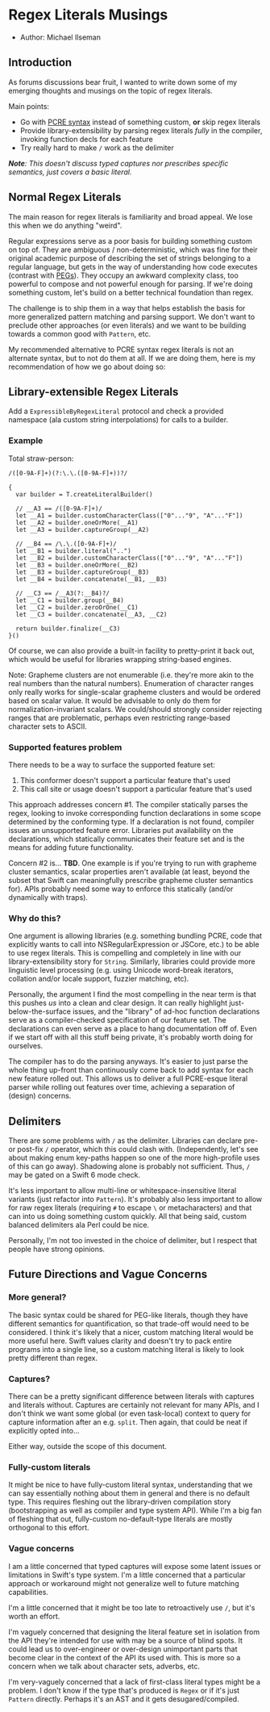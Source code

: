 # Regex Literals Musings

* Author: Michael Ilseman

## Introduction

As forums discussions bear fruit, I wanted to write down some of my emerging thoughts and musings on the topic of regex literals.

Main points:

- Go with [PCRE syntax](http://pcre.org/current/doc/html/pcre2syntax.html) instead of something custom, **or** skip regex literals
- Provide library-extensibility by parsing regex literals *fully* in the compiler, invoking function decls for each feature
- Try really hard to make `/` work as the delimiter

_**Note**: This doesn't discuss typed captures nor prescribes specific semantics, just covers a basic literal._


## Normal Regex Literals

The main reason for regex literals is familiarity and broad appeal. We lose this when we do anything "weird".

Regular expressions serve as a poor basis for building something custom on top of. They are ambiguous / non-deterministic, which was fine for their original academic purpose of describing the set of strings belonging to a regular language, but gets in the way of understanding how code executes (contrast with [PEGs](https://en.wikipedia.org/wiki/Parsing_expression_grammar#Semantics)). They occupy an awkward complexity class, too powerful to compose and not powerful enough for parsing. If we're doing something custom, let's build on a better technical foundation than regex.

The challenge is to ship them in a way that helps establish the basis for more generalized pattern matching and parsing support. We don't want to preclude other approaches (or even literals) and we want to be building towards a common good with `Pattern`, etc. 

My recommended alternative to PCRE syntax regex literals is not an alternate syntax, but to not do them at all. If we are doing them, here is my recommendation of how we go about doing so:

## Library-extensible Regex Literals

Add a `ExpressibleByRegexLiteral` protocol and check a provided namespace (ala custom string interpolations) for calls to a builder.

### Example

Total straw-person:

```
/([0-9A-F]+)(?:\.\.([0-9A-F]+))?/

{
  var builder = T.createLiteralBuilder()
  
  // __A3 == /([0-9A-F]+)/
  let __A1 = builder.customCharacterClass(["0"..."9", "A"..."F"])
  let __A2 = builder.oneOrMore(__A1)
  let __A3 = builder.captureGroup(__A2)
  
  // __B4 == /\.\.([0-9A-F]+)/
  let __B1 = builder.literal("..")
  let __B2 = builder.customCharacterClass(["0"..."9", "A"..."F"])
  let __B3 = builder.oneOrMore(__B2)
  let __B3 = builder.captureGroup(__B3)
  let __B4 = builder.concatenate(__B1, __B3)
  
  // __C3 == /__A3(?:__B4)?/
  let __C1 = builder.group(__B4)
  let __C2 = builder.zeroOrOne(__C1)
  let __C3 = builder.concatenate(__A3, __C2)
  
  return builder.finalize(__C3)
}()
```

Of course, we can also provide a built-in facility to pretty-print it back out, which would be useful for libraries wrapping string-based engines.

Note: Grapheme clusters are not enumerable (i.e. they're more akin to the real numbers than the natural numbers). Enumeration of character ranges only really works for single-scalar grapheme clusters and would be ordered based on scalar value. It would be advisable to only do them for normalization-invariant scalars. We could/should strongly consider rejecting ranges that are problematic, perhaps even restricting range-based character sets to ASCII.


### Supported features problem

There needs to be a way to surface the supported feature set:

1) This conformer doesn't support a particular feature that's used
2) This call site or usage doesn't support a particular feature that's used

This approach addresses concern #1. The compiler statically parses the regex, looking to invoke corresponding function declarations in some scope determined by the conforming type. If a declaration is not found, compiler issues an unsupported feature error. Libraries put availability on the declarations, which statically communicates their feature set and is the means for adding future functionality.

Concern #2 is... **TBD**. One example is if you're trying to run with grapheme cluster semantics, scalar properties aren't available (at least, beyond the subset that Swift can meaningfully prescribe grapheme cluster semantics for). APIs probably need some way to enforce this statically (and/or dynamically with traps).

### Why do this?

One argument is allowing libraries (e.g. something bundling PCRE, code that explicitly wants to call into NSRegularExpression or JSCore, etc.) to be able to use regex literals. This is compelling and completely in line with our library-extensibility story for `String`. Similarly, libraries could provide more linguistic level processing (e.g. using Unicode word-break iterators, collation and/or locale support, fuzzier matching, etc).

Personally, the argument I find the most compelling in the near term is that this pushes *us* into a clean and clear design. It can really highlight just-below-the-surface issues, and the "library" of ad-hoc function declarations serve as a compiler-checked specification of our feature set. The declarations can even serve as a place to hang documentation off of. Even if we start off with all this stuff being private, it's probably worth doing for ourselves.

The compiler has to do the parsing anyways. It's easier to just parse the whole thing up-front than continuously come back to add syntax for each new feature rolled out. This allows us to deliver a full PCRE-esque literal parser while rolling out features over time, achieving a separation of (design) concerns.


## Delimiters

There are some problems with `/` as the delimiter. Libraries can declare pre- or post-fix `/` operator, which this could clash with. (Independently, let's see about making enum key-paths happen so one of the more high-profile uses of this can go away). Shadowing alone is probably not sufficient. Thus, `/` may be gated on a Swift 6 mode check.

It's less important to allow multi-line or whitespace-insensitive literal variants (just refactor into `Pattern`). It's probably also less important to allow for raw regex literals (requiring `#` to escape `\` or metacharacters) and that can into us doing something custom quickly. All that being said, custom balanced delimiters ala Perl could be nice.

Personally, I'm not too invested in the choice of delimiter, but I respect that people have strong opinions.


## Future Directions and Vague Concerns

### More general?

The basic syntax could be shared for PEG-like literals, though they have different semantics for quantification, so that trade-off would need to be considered. I think it's likely that a nicer, custom matching literal would be more useful here. Swift values clarity and doesn't try to pack entire programs into a single line, so a custom matching literal is likely to look pretty different than regex.


### Captures?

There can be a pretty significant difference between literals with captures and literals without. Captures are certainly not relevant for many APIs, and I don't think we want some global (or even task-local) context to query for capture information after an e.g. `split`. Then again, that could be neat if explicitly opted into...

Either way, outside the scope of this document.

### Fully-custom literals

It might be nice to have fully-custom literal syntax, understanding that we can say essentially nothing about them in general and there is no default type. This requires fleshing out the library-driven compilation story (bootstrapping as well as compiler and type system API). While I'm a big fan of fleshing that out, fully-custom no-default-type literals are mostly orthogonal to this effort.

### Vague concerns

I am a little concerned that typed captures will expose some latent issues or limitations in Swift's type system. I'm a little concerned that a particular approach or workaround might not generalize well to future matching capabilities.

I'm a little concerned that it might be too late to retroactively use `/`, but it's worth an effort.

I'm vaguely concerned that designing the literal feature set in isolation from the API they're intended for use with may be a source of blind spots. It could lead us to over-engineer or over-design unimportant parts that become clear in the context of the API its used with. This is more so a concern when we talk about character sets, adverbs, etc.

I'm very-vaguely concerned that a lack of first-class literal types might be a problem. I don't know if the type that's produced is `Regex` or if it's just `Pattern` directly. Perhaps it's an AST and it gets desugared/compiled.
